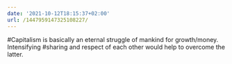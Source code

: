 ```yaml
---
date: '2021-10-12T18:15:37+02:00'
url: /1447959147325108227/
---
```

#Capitalism is basically an eternal struggle of mankind for growth/money. Intensifying #sharing and respect of each other would help to overcome the latter.
